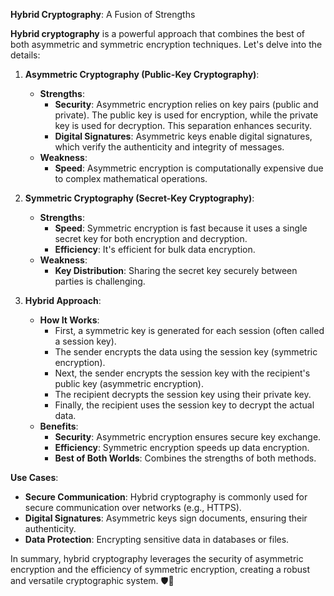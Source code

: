 **Hybrid Cryptography**: A Fusion of Strengths

**Hybrid cryptography** is a powerful approach that combines the best of both asymmetric and symmetric encryption techniques. Let's delve into the details:

1. **Asymmetric Cryptography (Public-Key Cryptography)**:
   - **Strengths**:
     - **Security**: Asymmetric encryption relies on key pairs (public and private). The public key is used for encryption, while the private key is used for decryption. This separation enhances security.
     - **Digital Signatures**: Asymmetric keys enable digital signatures, which verify the authenticity and integrity of messages.
   - **Weakness**:
     - **Speed**: Asymmetric encryption is computationally expensive due to complex mathematical operations.

2. **Symmetric Cryptography (Secret-Key Cryptography)**:
   - **Strengths**:
     - **Speed**: Symmetric encryption is fast because it uses a single secret key for both encryption and decryption.
     - **Efficiency**: It's efficient for bulk data encryption.
   - **Weakness**:
     - **Key Distribution**: Sharing the secret key securely between parties is challenging.

3. **Hybrid Approach**:
   - **How It Works**:
     - First, a symmetric key is generated for each session (often called a session key).
     - The sender encrypts the data using the session key (symmetric encryption).
     - Next, the sender encrypts the session key with the recipient's public key (asymmetric encryption).
     - The recipient decrypts the session key using their private key.
     - Finally, the recipient uses the session key to decrypt the actual data.
   - **Benefits**:
     - **Security**: Asymmetric encryption ensures secure key exchange.
     - **Efficiency**: Symmetric encryption speeds up data encryption.
     - **Best of Both Worlds**: Combines the strengths of both methods.

**Use Cases**:
- **Secure Communication**: Hybrid cryptography is commonly used for secure communication over networks (e.g., HTTPS).
- **Digital Signatures**: Asymmetric keys sign documents, ensuring their authenticity.
- **Data Protection**: Encrypting sensitive data in databases or files.

In summary, hybrid cryptography leverages the security of asymmetric encryption and the efficiency of symmetric encryption, creating a robust and versatile cryptographic system. 🛡️🔐

